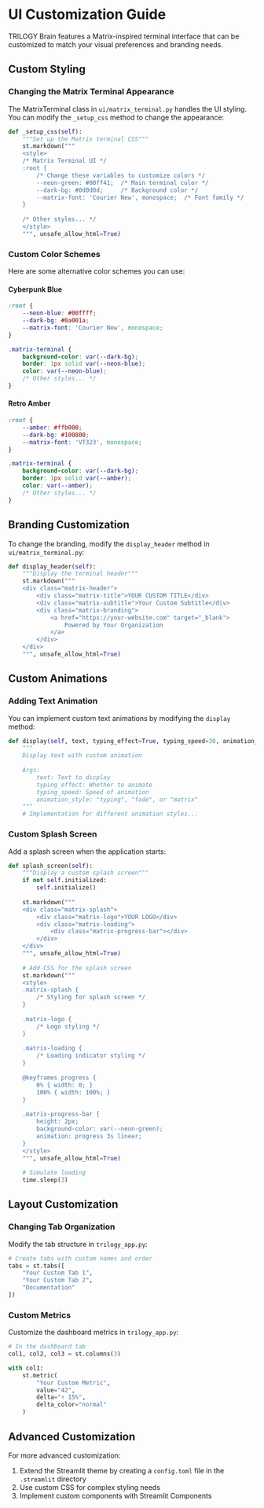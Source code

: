 # UI Customization Guide

TRILOGY Brain features a Matrix-inspired terminal interface that can be customized to match your visual preferences and branding needs.

## Custom Styling

### Changing the Matrix Terminal Appearance

The MatrixTerminal class in `ui/matrix_terminal.py` handles the UI styling. You can modify the `_setup_css` method to change the appearance:

```python
def _setup_css(self):
    """Set up the Matrix terminal CSS"""
    st.markdown("""
    <style>
    /* Matrix Terminal UI */
    :root {
        /* Change these variables to customize colors */
        --neon-green: #00ff41;  /* Main terminal color */
        --dark-bg: #0d0d0d;     /* Background color */
        --matrix-font: 'Courier New', monospace;  /* Font family */
    }
    
    /* Other styles... */
    </style>
    """, unsafe_allow_html=True)
```

### Custom Color Schemes

Here are some alternative color schemes you can use:

#### Cyberpunk Blue

```css
:root {
    --neon-blue: #00ffff;
    --dark-bg: #0a001a;
    --matrix-font: 'Courier New', monospace;
}

.matrix-terminal {
    background-color: var(--dark-bg);
    border: 1px solid var(--neon-blue);
    color: var(--neon-blue);
    /* Other styles... */
}
```

#### Retro Amber

```css
:root {
    --amber: #ffb000;
    --dark-bg: #100800;
    --matrix-font: 'VT323', monospace;
}

.matrix-terminal {
    background-color: var(--dark-bg);
    border: 1px solid var(--amber);
    color: var(--amber);
    /* Other styles... */
}
```

## Branding Customization

To change the branding, modify the `display_header` method in `ui/matrix_terminal.py`:

```python
def display_header(self):
    """Display the terminal header"""
    st.markdown("""
    <div class="matrix-header">
        <div class="matrix-title">YOUR CUSTOM TITLE</div>
        <div class="matrix-subtitle">Your Custom Subtitle</div>
        <div class="matrix-branding">
            <a href="https://your-website.com" target="_blank">
                Powered by Your Organization
            </a>
        </div>
    </div>
    """, unsafe_allow_html=True)
```

## Custom Animations

### Adding Text Animation

You can implement custom text animations by modifying the `display` method:

```python
def display(self, text, typing_effect=True, typing_speed=30, animation_style="typing"):
    """
    Display text with custom animation
    
    Args:
        text: Text to display
        typing_effect: Whether to animate
        typing_speed: Speed of animation
        animation_style: "typing", "fade", or "matrix"
    """
    # Implementation for different animation styles...
```

### Custom Splash Screen

Add a splash screen when the application starts:

```python
def splash_screen(self):
    """Display a custom splash screen"""
    if not self.initialized:
        self.initialize()
    
    st.markdown("""
    <div class="matrix-splash">
        <div class="matrix-logo">YOUR LOGO</div>
        <div class="matrix-loading">
            <div class="matrix-progress-bar"></div>
        </div>
    </div>
    """, unsafe_allow_html=True)
    
    # Add CSS for the splash screen
    st.markdown("""
    <style>
    .matrix-splash {
        /* Styling for splash screen */
    }
    
    .matrix-logo {
        /* Logo styling */
    }
    
    .matrix-loading {
        /* Loading indicator styling */
    }
    
    @keyframes progress {
        0% { width: 0; }
        100% { width: 100%; }
    }
    
    .matrix-progress-bar {
        height: 2px;
        background-color: var(--neon-green);
        animation: progress 3s linear;
    }
    </style>
    """, unsafe_allow_html=True)
    
    # Simulate loading
    time.sleep(3)
```

## Layout Customization

### Changing Tab Organization

Modify the tab structure in `trilogy_app.py`:

```python
# Create tabs with custom names and order
tabs = st.tabs([
    "Your Custom Tab 1", 
    "Your Custom Tab 2", 
    "Documentation"
])
```

### Custom Metrics

Customize the dashboard metrics in `trilogy_app.py`:

```python
# In the dashboard tab
col1, col2, col3 = st.columns(3)

with col1:
    st.metric(
        "Your Custom Metric",
        value="42",
        delta="↑ 15%",
        delta_color="normal"
    )
```

## Advanced Customization

For more advanced customization:

1. Extend the Streamlit theme by creating a `config.toml` file in the `.streamlit` directory
2. Use custom CSS for complex styling needs
3. Implement custom components with Streamlit Components 